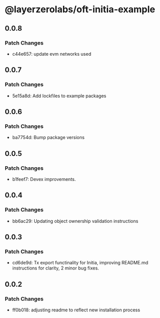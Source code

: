 # @layerzerolabs/oft-initia-example

## 0.0.8

### Patch Changes

- c44e657: update evm networks used

## 0.0.7

### Patch Changes

- 5e15a8d: Add lockfiles to example packages

## 0.0.6

### Patch Changes

- ba7754d: Bump package versions

## 0.0.5

### Patch Changes

- b1feef7: Devex improvements.

## 0.0.4

### Patch Changes

- bb6ac29: Updating object ownership validation instructions

## 0.0.3

### Patch Changes

- cd6de9d: Tx export functinality for Initia, improving README.md instructions for clarity, 2 minor bug fixes.

## 0.0.2

### Patch Changes

- ff0b018: adjusting readme to reflect new installation process
